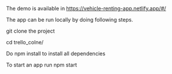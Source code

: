 The demo is available in https://vehicle-renting-app.netlify.app/#/

The app can be run locally by doing following steps.

git clone the project

cd trello_colne/

Do npm install to install all dependencies

To start an app run npm start
